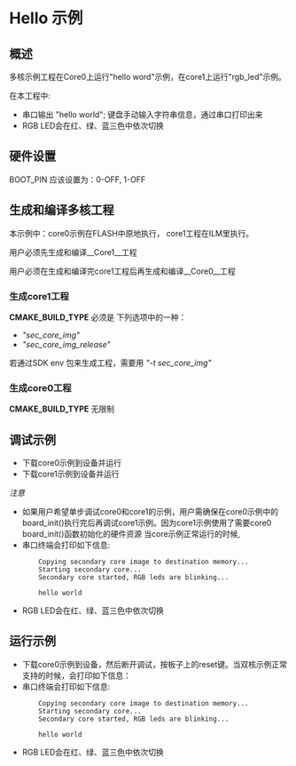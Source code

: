 # Hello 示例
## 概述

多核示例工程在Core0上运行"hello word"示例，在core1上运行"rgb_led"示例。

在本工程中:
 - 串口输出 "hello world"; 键盘手动输入字符串信息，通过串口打印出来
 - RGB LED会在红、绿、蓝三色中依次切换

## 硬件设置

  BOOT_PIN 应该设置为：0-OFF, 1-OFF


## 生成和编译多核工程

本示例中：core0示例在FLASH中原地执行， core1工程在ILM里执行。

用户必须先生成和编译__Core1__工程

用户必须在生成和编译完core1工程后再生成和编译__Core0__工程

### 生成core1工程
__CMAKE_BUILD_TYPE__ 必须是 下列选项中的一种：
- *"sec_core_img"*
- *"sec_core_img_release"*

若通过SDK env 包来生成工程，需要用 *"-t sec_core_img"*

### 生成core0工程
__CMAKE_BUILD_TYPE__ 无限制



## 调试示例

- 下载core0示例到设备并运行
- 下载core1示例到设备并运行

*注意*
- 如果用户希望单步调试core0和core1的示例，用户需确保在core0示例中的board_init()执行完后再调试core1示例。因为core1示例使用了需要core0 board_init()函数初始化的硬件资源
当core示例正常运行的时候,
- 串口终端会打印如下信息:
    ```shell
        Copying secondary core image to destination memory...
        Starting secondary core...
        Secondary core started, RGB leds are blinking...

        hello world
    ```
- RGB LED会在红、绿、蓝三色中依次切换

## 运行示例
- 下载core0示例到设备，然后断开调试，按板子上的reset键。当双核示例正常支持的时候，会打印如下信息：
- 串口终端会打印如下信息:
    ```shell
        Copying secondary core image to destination memory...
        Starting secondary core...
        Secondary core started, RGB leds are blinking...

        hello world
    ```
- RGB LED会在红、绿、蓝三色中依次切换
